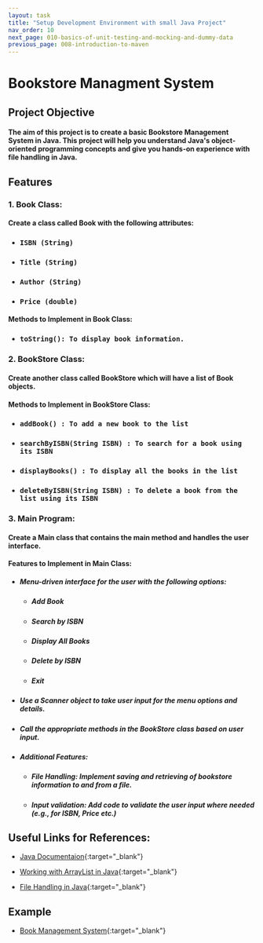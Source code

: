 ```yaml
---
layout: task
title: "Setup Development Environment with small Java Project"
nav_order: 10
next_page: 010-basics-of-unit-testing-and-mocking-and-dummy-data
previous_page: 008-introduction-to-maven
---
```

# **Bookstore Managment System**

## Project Objective
#### **The aim of this project is to create a basic Bookstore Management System in Java. This project will help you understand Java's object-oriented programming concepts and give you hands-on experience with file handling in Java.**
## Features
### 1. Book Class: 
#### **Create a class called Book with the following attributes:**

- ### **```ISBN (String)```**

- ### **```Title (String)```**

- ### **```Author (String)```**

- ### **```Price (double)```**

#### **Methods to Implement in Book Class:**
- ### **```toString(): To display book information.```**

### 2. BookStore Class:
#### **Create another class called BookStore which will have a list of Book objects.**
#### **Methods to Implement in BookStore Class:**
- ### **```addBook() : To add a new book to the list```**
- ### **```searchByISBN(String ISBN) : To search for a book using its ISBN```**
- ### **```displayBooks() : To display all the books in the list```**
- ### **```deleteByISBN(String ISBN) : To delete a book from the list using its ISBN```**


### 3. Main Program: 
#### **Create a Main class that contains the main method and handles the user interface.**
#### **Features to Implement in Main Class:**
- ##### **Menu-driven interface for the user with the following options:**
    - ##### **Add Book**
    - ##### **Search by ISBN**
    - ##### **Display All Books**
    - ##### **Delete by ISBN**
    - ##### **Exit**

- ##### **Use a Scanner object to take user input for the menu options and details.**
- ##### **Call the appropriate methods in the BookStore class based on user input.**

- ##### **Additional Features:**
    - ##### **File Handling: Implement saving and retrieving of bookstore information to and from a file.**
    - ##### **Input validation: Add code to validate the user input where needed (e.g., for ISBN, Price etc.)**   

## Useful Links for References:

- [Java Documentaion](https://docs.oracle.com/javase/tutorial/){:target="_blank"}

- [Working with ArrayList in Java](https://docs.oracle.com/javase/8/docs/api/java/util/ArrayList.html){:target="_blank"}

- [File Handling in Java](https://www.w3schools.com/java/java_files.asp){:target="_blank"}

## Example
- [Book Management System](https://github.com/kisoft-me/training-material/tree/master/book-management-system){:target="_blank"}